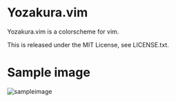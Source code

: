 # Yozakura.vim
Yozakura.vim is a colorscheme for vim.

This is released under the MIT License, see LICENSE.txt.

# Sample image
![sampleimage](https://raw.githubusercontent.com/oka-h/yozakura.vim/images/yozakura_sampleimage.png)
